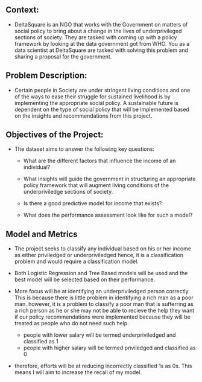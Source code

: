 ## Context:
- DeltaSquare is an NGO that works with the Government on matters of social policy to bring about a change in the lives of underprivileged sections of society. They are tasked with coming up with a policy framework by looking at the data government got from WHO. You as a data scientist at DeltaSquare are tasked with solving this problem and sharing a proposal for the government.

## Problem Description:
- Certain people in Society are under stringent living conditions and one of the ways to ease their struggle for sustained livelihood is by implementing the appropriate social policy. A sustainable future is dependent on the type of social policy that will be implemented based on the insights and recommendations from this project.

## Objectives of the Project:
- The dataset aims to answer the following key questions:

    * What are the different factors that influence the income of an individual?
    
    * What insights will guide the government in structuring an appropriate policy framework that will augment living conditions of the underpriviledge sections of society.
    

    * Is there a good predictive model for income that exists?
    
    * What does the performance assessment look like for such a model?
    
## Model and Metrics
- The project seeks to classify any individual based on his or her income as either priviledged or underpriviledged hence, it is a classification problem and would require a classification model.
- Both Logistic Regression and Tree Based models will be used and the best model will be selected based on their performance.


- More focus will be at identifying an underpriviledged person correctly. This is because there is little problem in identifying a rich man as a poor man. however, it is a problem to classify a poor man that is sufferring as a rich person as he or she may not be able to recieve the help they want if our policy recommendations were implemented because they will be treated as people who do not need such help.
    - people with lower salary will be termed underpriviledged and classified as 1
    - people with higher salary will be termed priviledged and classified as 0
- therefore, efforts will be at reducing incorrectly classified 1s as 0s. This means I will aim to increase the recall of my model.
